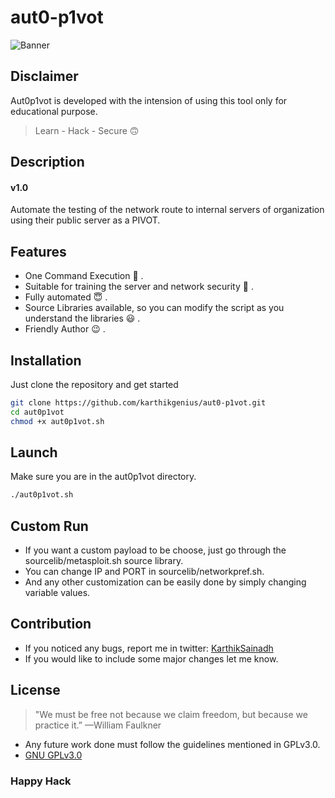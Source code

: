 # aut0-p1vot
![Banner](http://34.198.104.205/banner.png)


## Disclaimer
Aut0p1vot is developed with the intension of using this tool only for educational purpose.  
> Learn - Hack - Secure :upside_down_face:	

## Description
#### v1.0  
Automate the testing of the network route to internal servers of organization using their public server as a PIVOT.  

## Features
* One Command Execution :star_struck:	.  
* Suitable for training the server and network security :slightly_smiling_face:	.  
* Fully automated :innocent:	. 
* Source Libraries available, so you can modify the script as you understand the libraries :smiley:	 .  
* Friendly Author :wink: .  

## Installation
Just clone the repository and get started

```bash
git clone https://github.com/karthikgenius/aut0-p1vot.git
cd aut0p1vot
chmod +x aut0p1vot.sh
```
## Launch
Make sure you are in the aut0p1vot directory.
```bash
./aut0p1vot.sh
```

## Custom Run
* If you want a custom payload to be choose, just go through the sourcelib/metasploit.sh source library.  
* You can change IP and PORT in sourcelib/networkpref.sh.  
* And any other customization can be easily done by simply changing variable values.

## Contribution
* If you noticed any bugs, report me in twitter:
[KarthikSainadh](https://twitter.com/Karthikgenius19)  
* If you would like to include some major changes let me know.

## License
> "We must be free not because we claim freedom, but because we practice it.” —William Faulkner  
* Any future work done must follow the guidelines mentioned in GPLv3.0.  
* [GNU GPLv3.0](https://choosealicense.com/licenses/gpl-3.0/)


### Happy Hack
